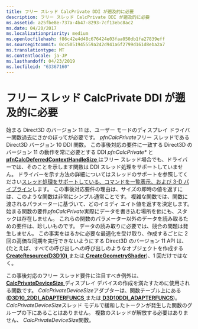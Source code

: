 ```yaml
---
title: フリー スレッド CalcPrivate DDI が遡及的に必要
description: フリー スレッド CalcPrivate DDI が遡及的に必要
ms.assetid: a25fbe8e-737a-4b47-8293-7cf13ebc8ac2
ms.date: 04/20/2017
ms.localizationpriority: medium
ms.openlocfilehash: f86c42e4d48c676424e03faa050db1fa27839eff
ms.sourcegitcommit: 0cc5051945559a242d941a6f2799d161d8eba2a7
ms.translationtype: MT
ms.contentlocale: ja-JP
ms.lasthandoff: 04/23/2019
ms.locfileid: "63367160"
---
```

# <a name="retroactively-requiring-free-threaded-calcprivate-ddis"></a>フリー スレッド CalcPrivate DDI が遡及的に必要


始まる Direct3D のバージョン 11 は、ユーザー モードのディスプレイ ドライバー関数過去にさかのぼってが必要です。 *pfnCalcPrivate*フリー スレッドである Direct3D バージョン 10 DDI 関数。 この事後対応の要件に一致する Direct3D のバージョン 11 の動作を常に必要とする DDI *pfnCalcPrivate\** と[ **pfnCalcDeferredContextHandleSize** ](https://msdn.microsoft.com/library/windows/hardware/ff538272)はフリー スレッド場合でも、ドライバーでは、そのことを示します関数は DDI スレッド処理をサポートしていません。 ドライバーを示す方法の詳細についてはスレッドのサポートを参照してください[スレッド処理をサポートしている、コマンドを一覧表示、および 3-D パイプライン](supporting-threading--command-lists--and-3-d-pipeline.md)します。 この事後対応要件の理由は、サイズの即時の値を返すには、このような関数は非常にシンプル通常ことです。 複雑な関数では、関数に渡されるパラメーターに基づいて、どのイミディ エイト値を返すを決定します。 始まる関数の要件*pfnCalcPrivate*実際にデータを書き込む場所を他にも、スタックは存在しません。 これらの関数のパラメーター以外のデータを読み取るための要件は、珍しいものです。 データの読み取りに必要では、競合の問題は発生しません。 この事実をはるかに必要な最適化を受け取り、作成するごとに 2 回の高価な同期を実行できないようにする Direct3D のバージョン 11 API は、(たとえば、すべての呼び出しへの呼び出しのようなオブジェクトを作成する[ **CreateResource(D3D10)** ](https://msdn.microsoft.com/library/windows/hardware/ff540691)または[ **CreateGeometryShader**](https://msdn.microsoft.com/library/windows/hardware/ff540648))、1 回だけではなく。

この事後対応のフリー スレッド要件に注目すべき例外は、 [ **CalcPrivateDeviceSize** ](https://msdn.microsoft.com/library/windows/hardware/ff538288)ディスプレイ デバイスの作成を満たすために使用される関数です。 *CalcPrivateDeviceSize*アダプターは、関数テーブル上にある ([**D3D10\_2DDI\_ADAPTERFUNCS** ](https://msdn.microsoft.com/library/windows/hardware/ff541900)または[ **D3D10DDI\_ADAPTERFUNCS**](https://msdn.microsoft.com/library/windows/hardware/ff541811))。 *CalcPrivateDeviceSize*スレッド モデルで緩和したトークンが発生した関数のグループの下にあることはありません。 複数のスレッドが解放する必要はありません、 *CalcPrivateDeviceSize*関数。

 

 





